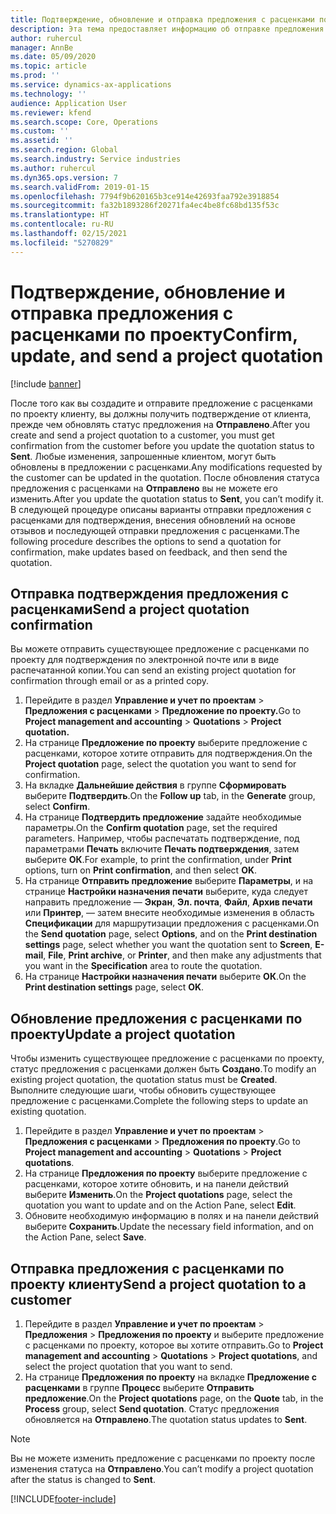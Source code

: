 ```yaml
---
title: Подтверждение, обновление и отправка предложения с расценками по проекту
description: Эта тема предоставляет информацию об отправке предложения с расценками клиенту для подтверждения, изменении на основе отзывов и последующей повторной отправке предложения с расценками.
author: ruhercul
manager: AnnBe
ms.date: 05/09/2020
ms.topic: article
ms.prod: ''
ms.service: dynamics-ax-applications
ms.technology: ''
audience: Application User
ms.reviewer: kfend
ms.search.scope: Core, Operations
ms.custom: ''
ms.assetid: ''
ms.search.region: Global
ms.search.industry: Service industries
ms.author: ruhercul
ms.dyn365.ops.version: 7
ms.search.validFrom: 2019-01-15
ms.openlocfilehash: 7794f9b620165b3ce914e42693faa792e3918854
ms.sourcegitcommit: fa32b1893286f20271fa4ec4be8fc68bd135f53c
ms.translationtype: HT
ms.contentlocale: ru-RU
ms.lasthandoff: 02/15/2021
ms.locfileid: "5270829"
---
```

# <a name="confirm-update-and-send-a-project-quotation"></a><span data-ttu-id="3a4f6-103">Подтверждение, обновление и отправка предложения с расценками по проекту</span><span class="sxs-lookup"><span data-stu-id="3a4f6-103">Confirm, update, and send a project quotation</span></span>

[!include [banner](../includes/banner.md)]

<span data-ttu-id="3a4f6-104">После того как вы создадите и отправите предложение с расценками по проекту клиенту, вы должны получить подтверждение от клиента, прежде чем обновлять статус предложения на **Отправлено**.</span><span class="sxs-lookup"><span data-stu-id="3a4f6-104">After you create and send a project quotation to a customer, you must get confirmation from the customer before you update the quotation status to **Sent**.</span></span> <span data-ttu-id="3a4f6-105">Любые изменения, запрошенные клиентом, могут быть обновлены в предложении с расценками.</span><span class="sxs-lookup"><span data-stu-id="3a4f6-105">Any modifications requested by the customer can be updated in the quotation.</span></span> <span data-ttu-id="3a4f6-106">После обновления статуса предложения с расценками на **Отправлено** вы не можете его изменить.</span><span class="sxs-lookup"><span data-stu-id="3a4f6-106">After you update the quotation status to **Sent**, you can’t modify it.</span></span> <span data-ttu-id="3a4f6-107">В следующей процедуре описаны варианты отправки предложения с расценками для подтверждения, внесения обновлений на основе отзывов и последующей отправки предложения с расценками.</span><span class="sxs-lookup"><span data-stu-id="3a4f6-107">The following procedure describes the options to send a quotation for confirmation, make updates based on feedback, and then send the quotation.</span></span>

## <a name="send-a-project-quotation-confirmation"></a><span data-ttu-id="3a4f6-108">Отправка подтверждения предложения с расценками</span><span class="sxs-lookup"><span data-stu-id="3a4f6-108">Send a project quotation confirmation</span></span>  

<span data-ttu-id="3a4f6-109">Вы можете отправить существующее предложение с расценками по проекту для подтверждения по электронной почте или в виде распечатанной копии.</span><span class="sxs-lookup"><span data-stu-id="3a4f6-109">You can send an existing project quotation for confirmation through email or as a printed copy.</span></span> 

1. <span data-ttu-id="3a4f6-110">Перейдите в раздел **Управление и учет по проектам** > **Предложения с расценками** > **Предложение по проекту.**</span><span class="sxs-lookup"><span data-stu-id="3a4f6-110">Go to **Project management and accounting** > **Quotations** > **Project quotation.**</span></span> 
2. <span data-ttu-id="3a4f6-111">На странице **Предложение по проекту** выберите предложение с расценками, которое хотите отправить для подтверждения.</span><span class="sxs-lookup"><span data-stu-id="3a4f6-111">On the **Project quotation** page, select the quotation you want to send for confirmation.</span></span> 
3. <span data-ttu-id="3a4f6-112">На вкладке **Дальнейшие действия** в группе **Сформировать** выберите **Подтвердить**.</span><span class="sxs-lookup"><span data-stu-id="3a4f6-112">On the **Follow up** tab, in the **Generate** group, select **Confirm**.</span></span> 
4. <span data-ttu-id="3a4f6-113">На странице **Подтвердить предложение** задайте необходимые параметры.</span><span class="sxs-lookup"><span data-stu-id="3a4f6-113">On the **Confirm quotation** page, set the required parameters.</span></span> <span data-ttu-id="3a4f6-114">Например, чтобы распечатать подтверждение, под параметрами **Печать** включите **Печать подтверждения**, затем выберите **ОК**.</span><span class="sxs-lookup"><span data-stu-id="3a4f6-114">For example, to print the confirmation, under **Print** options, turn on **Print confirmation**, and then select **OK**.</span></span>
5. <span data-ttu-id="3a4f6-115">На странице **Отправить предложение** выберите **Параметры**, и на странице **Настройки назначения печати** выберите, куда следует направить предложение — **Экран**, **Эл. почта**, **Файл**, **Архив печати** или **Принтер**, — затем внесите необходимые изменения в область **Спецификации** для маршрутизации предложения с расценками.</span><span class="sxs-lookup"><span data-stu-id="3a4f6-115">On the **Send quotation** page, select **Options**, and on the **Print destination settings** page, select whether you want the quotation sent to **Screen**, **E-mail**, **File**, **Print archive**, or **Printer**, and then make any adjustments that you want in the **Specification** area to route the quotation.</span></span>
6. <span data-ttu-id="3a4f6-116">На странице **Настройки назначения печати** выберите **ОК**.</span><span class="sxs-lookup"><span data-stu-id="3a4f6-116">On the **Print destination settings** page, select **OK**.</span></span>  

## <a name="update-a-project-quotation"></a><span data-ttu-id="3a4f6-117">Обновление предложения с расценками по проекту</span><span class="sxs-lookup"><span data-stu-id="3a4f6-117">Update a project quotation</span></span>

<span data-ttu-id="3a4f6-118">Чтобы изменить существующее предложение с расценками по проекту, статус предложения с расценками должен быть **Создано**.</span><span class="sxs-lookup"><span data-stu-id="3a4f6-118">To modify an existing project quotation, the quotation status must be **Created**.</span></span> <span data-ttu-id="3a4f6-119">Выполните следующие шаги, чтобы обновить существующее предложение с расценками.</span><span class="sxs-lookup"><span data-stu-id="3a4f6-119">Complete the following steps to update an existing quotation.</span></span> 

1. <span data-ttu-id="3a4f6-120">Перейдите в раздел **Управление и учет по проектам** > **Предложения с расценками** > **Предложения по проекту**.</span><span class="sxs-lookup"><span data-stu-id="3a4f6-120">Go to **Project management and accounting** > **Quotations** > **Project quotations**.</span></span>
2. <span data-ttu-id="3a4f6-121">На странице **Предложения по проекту** выберите предложение с расценками, которое хотите обновить, и на панели действий выберите **Изменить**.</span><span class="sxs-lookup"><span data-stu-id="3a4f6-121">On the **Project quotations** page, select the quotation you want to update and on the Action Pane, select **Edit**.</span></span>
3. <span data-ttu-id="3a4f6-122">Обновите необходимую информацию в полях и на панели действий выберите **Сохранить**.</span><span class="sxs-lookup"><span data-stu-id="3a4f6-122">Update the necessary field information, and on the Action Pane, select **Save**.</span></span>  

## <a name="send-a-project-quotation-to-a-customer"></a><span data-ttu-id="3a4f6-123">Отправка предложения с расценками по проекту клиенту</span><span class="sxs-lookup"><span data-stu-id="3a4f6-123">Send a project quotation to a customer</span></span> 

1. <span data-ttu-id="3a4f6-124">Перейдите в раздел **Управление и учет по проектам** > **Предложения** > **Предложения по проекту** и выберите предложение с расценками по проекту, которое вы хотите отправить.</span><span class="sxs-lookup"><span data-stu-id="3a4f6-124">Go to **Project management and accounting** > **Quotations** > **Project quotations**, and select the project quotation that you want to send.</span></span>
2. <span data-ttu-id="3a4f6-125">На странице **Предложения по проекту** на вкладке **Предложение с расценками** в группе **Процесс** выберите **Отправить предложение**.</span><span class="sxs-lookup"><span data-stu-id="3a4f6-125">On the **Project quotations** page, on the **Quote** tab, in the **Process** group, select **Send quotation**.</span></span> <span data-ttu-id="3a4f6-126">Статус предложения обновляется на **Отправлено**.</span><span class="sxs-lookup"><span data-stu-id="3a4f6-126">The quotation status updates to **Sent**.</span></span>

> [!NOTE]
> <span data-ttu-id="3a4f6-127">Вы не можете изменить предложение с расценками по проекту после изменения статуса на **Отправлено**.</span><span class="sxs-lookup"><span data-stu-id="3a4f6-127">You can’t modify a project quotation after the status is changed to **Sent**.</span></span>


[!INCLUDE[footer-include](../includes/footer-banner.md)]
